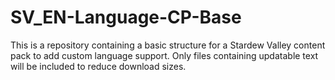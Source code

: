 # SV_EN-Language-CP-Base
This is a repository containing a basic structure for a Stardew Valley content pack to add custom language support. Only files containing updatable text will be included to reduce download sizes. 
